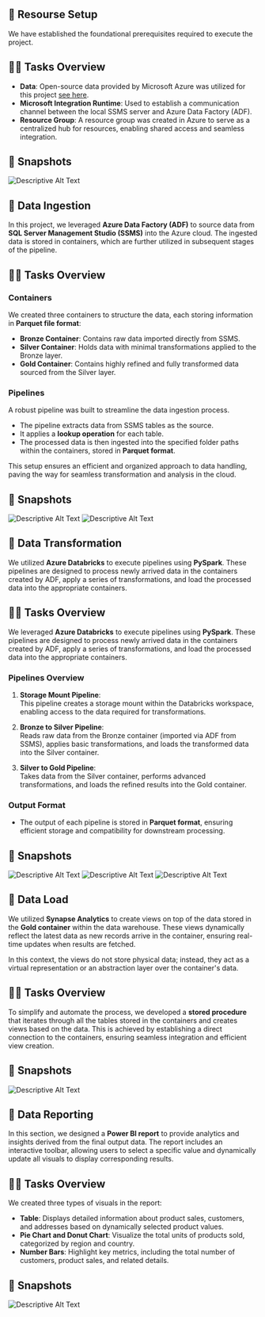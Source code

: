 ## 🚀 Resourse Setup

We have established the foundational prerequisites required to execute the project.

## 👨‍💻 **Tasks Overview** 

- **Data**: Open-source data provided by Microsoft Azure was utilized for this project [see here](https://learn.microsoft.com/en-us/sql/samples/adventureworks-install-configure?view=sql-server-ver16&tabs=ssms).  
- **Microsoft Integration Runtime**: Used to establish a communication channel between the local SSMS server and Azure Data Factory (ADF).  
- **Resource Group**: A resource group was created in Azure to serve as a centralized hub for resources, enabling shared access and seamless integration.  

## 📸 Snapshots

![Descriptive Alt Text](../diagrams/implementation/resource_group.jpg)


## 🚀 Data Ingestion  

In this project, we leveraged **Azure Data Factory (ADF)** to source data from **SQL Server Management Studio (SSMS)** into the Azure cloud. The ingested data is stored in containers, which are further utilized in subsequent stages of the pipeline.  

## 👨‍💻 **Tasks Overview**  

### **Containers**  
We created three containers to structure the data, each storing information in **Parquet file format**:  
- **Bronze Container**: Contains raw data imported directly from SSMS.  
- **Silver Container**: Holds data with minimal transformations applied to the Bronze layer.  
- **Gold Container**: Contains highly refined and fully transformed data sourced from the Silver layer.  

### **Pipelines**  
A robust pipeline was built to streamline the data ingestion process.  
- The pipeline extracts data from SSMS tables as the source.  
- It applies a **lookup operation** for each table.  
- The processed data is then ingested into the specified folder paths within the containers, stored in **Parquet format**.  

This setup ensures an efficient and organized approach to data handling, paving the way for seamless transformation and analysis in the cloud.

## 📸 Snapshots

![Descriptive Alt Text](../diagrams/implementation/adf_pipeline.jpg)
![Descriptive Alt Text](../diagrams/implementation/adf_pipeline_runs.jpg)


## 🚀 Data Transformation

We utilized **Azure Databricks** to execute pipelines using **PySpark**. These pipelines are designed to process newly arrived data in the containers created by ADF, apply a series of transformations, and load the processed data into the appropriate containers.

## 👨‍💻 **Tasks Overview**  

We leveraged **Azure Databricks** to execute pipelines using **PySpark**. These pipelines are designed to process newly arrived data in the containers created by ADF, apply a series of transformations, and load the processed data into the appropriate containers.  

### **Pipelines Overview**  

1. **Storage Mount Pipeline**:  
   This pipeline creates a storage mount within the Databricks workspace, enabling access to the data required for transformations.  

2. **Bronze to Silver Pipeline**:  
   Reads raw data from the Bronze container (imported via ADF from SSMS), applies basic transformations, and loads the transformed data into the Silver container.  

3. **Silver to Gold Pipeline**:  
   Takes data from the Silver container, performs advanced transformations, and loads the refined results into the Gold container.  

### Output Format
- The output of each pipeline is stored in **Parquet format**, ensuring efficient storage and compatibility for downstream processing.

## 📸 Snapshots

![Descriptive Alt Text](../diagrams/implementation/adb_notebook_storage_mount.jpg)
![Descriptive Alt Text](../diagrams/implementation/adb_notebook_bronze_silver.jpg)
![Descriptive Alt Text](../diagrams/implementation/adb_notebook_silver_gold.jpg)


## 🚀 Data Load

We utilized **Synapse Analytics** to create views on top of the data stored in the **Gold container** within the data warehouse. These views dynamically reflect the latest data as new records arrive in the container, ensuring real-time updates when results are fetched. 

In this context, the views do not store physical data; instead, they act as a virtual representation or an abstraction layer over the container's data.
## 👨‍💻 **Tasks Overview** 

To simplify and automate the process, we developed a **stored procedure** that iterates through all the tables stored in the containers and creates views based on the data. This is achieved by establishing a direct connection to the containers, ensuring seamless integration and efficient view creation.

## 📸 Snapshots

![Descriptive Alt Text](../diagrams/implementation/synapse_views.jpg)


## 🚀 Data Reporting

In this section, we designed a **Power BI report** to provide analytics and insights derived from the final output data. The report includes an interactive toolbar, allowing users to select a specific value and dynamically update all visuals to display corresponding results.

## 👨‍💻 **Tasks Overview** 

We created three types of visuals in the report:  

- **Table**: Displays detailed information about product sales, customers, and addresses based on dynamically selected product values.  
- **Pie Chart and Donut Chart**: Visualize the total units of products sold, categorized by region and country.  
- **Number Bars**: Highlight key metrics, including the total number of customers, product sales, and related details.  

## 📸 Snapshots

![Descriptive Alt Text](../diagrams/implementation/power_bi_report.jpg)